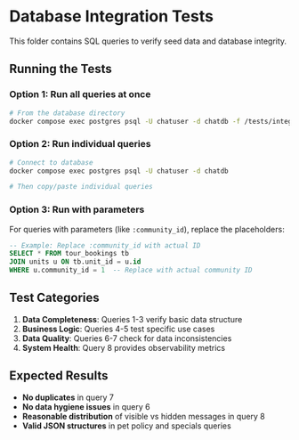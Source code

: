 # Database Integration Tests

This folder contains SQL queries to verify seed data and database integrity.

## Running the Tests

### Option 1: Run all queries at once
```bash
# From the database directory
docker compose exec postgres psql -U chatuser -d chatdb -f /tests/integration_tests.sql
```

### Option 2: Run individual queries
```bash
# Connect to database
docker compose exec postgres psql -U chatuser -d chatdb

# Then copy/paste individual queries
```

### Option 3: Run with parameters
For queries with parameters (like `:community_id`), replace the placeholders:

```sql
-- Example: Replace :community_id with actual ID
SELECT * FROM tour_bookings tb
JOIN units u ON tb.unit_id = u.id
WHERE u.community_id = 1  -- Replace with actual community ID
```

## Test Categories

1. **Data Completeness**: Queries 1-3 verify basic data structure
2. **Business Logic**: Queries 4-5 test specific use cases
3. **Data Quality**: Queries 6-7 check for data inconsistencies
4. **System Health**: Query 8 provides observability metrics

## Expected Results

- **No duplicates** in query 7
- **No data hygiene issues** in query 6
- **Reasonable distribution** of visible vs hidden messages in query 8
- **Valid JSON structures** in pet policy and specials queries

